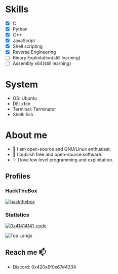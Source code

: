 # Skills
- [x] C
- [x] Python
- [x] C++
- [x] JavaScript
- [x] Shell scripting
- [x] Reverse Engineering
- [ ] Binary Exploitation(still learning)
- [ ] Assembly x64(still learning)
# System
* OS: Ubuntu
* DE: xfce
* Terminal: Terminator
* Shell: fish

# About me 
- 🐧 I am open-source and GNU/Linux enthusiast.
- 🙈 I publish free and open-source software.
- ✨ I love low level programming and exploitation.
## Profiles

### HackTheBox
[ ![hackthebox](http://www.hackthebox.eu/badge/image/415826)](https://app.hackthebox.eu/profile/415826)


### Statistics
[![0x41414141-code](https://github-readme-stats.vercel.app/api?username=0x41414141-code&show_icons=true&theme=dark&include_all_commits=true&count_private=true)](https://github.com/0x41414141-code/github-readme-stats)

![Top Langs](https://github-readme-stats.vercel.app/api/top-langs/?username=0x41414141-code&layout=compact)
 
## Reach me 📫
 - Discord: 0x420x6f0x67#4334
